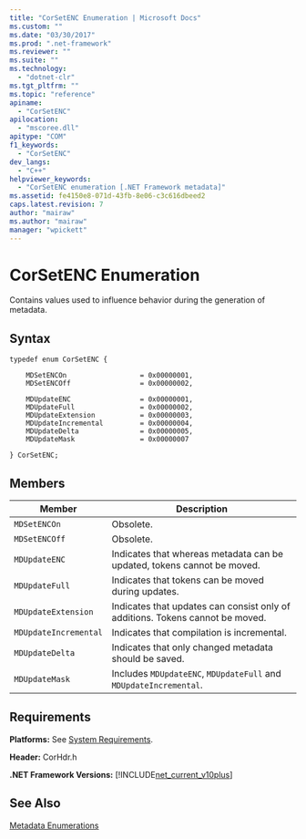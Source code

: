 ```yaml
---
title: "CorSetENC Enumeration | Microsoft Docs"
ms.custom: ""
ms.date: "03/30/2017"
ms.prod: ".net-framework"
ms.reviewer: ""
ms.suite: ""
ms.technology: 
  - "dotnet-clr"
ms.tgt_pltfrm: ""
ms.topic: "reference"
apiname: 
  - "CorSetENC"
apilocation: 
  - "mscoree.dll"
apitype: "COM"
f1_keywords: 
  - "CorSetENC"
dev_langs: 
  - "C++"
helpviewer_keywords: 
  - "CorSetENC enumeration [.NET Framework metadata]"
ms.assetid: fe4150e8-071d-43fb-8e06-c3c616dbeed2
caps.latest.revision: 7
author: "mairaw"
ms.author: "mairaw"
manager: "wpickett"
---
```

# CorSetENC Enumeration
Contains values used to influence behavior during the generation of metadata.  
  
## Syntax  
  
```  
typedef enum CorSetENC {  
  
    MDSetENCOn                  = 0x00000001,  
    MDSetENCOff                 = 0x00000002,  
  
    MDUpdateENC                 = 0x00000001,  
    MDUpdateFull                = 0x00000002,  
    MDUpdateExtension           = 0x00000003,  
    MDUpdateIncremental         = 0x00000004,  
    MDUpdateDelta               = 0x00000005,  
    MDUpdateMask                = 0x00000007  
  
} CorSetENC;  
```  
  
## Members  
  
|Member|Description|  
|------------|-----------------|  
|`MDSetENCOn`|Obsolete.|  
|`MDSetENCOff`|Obsolete.|  
|`MDUpdateENC`|Indicates that whereas metadata can be updated, tokens cannot be moved.|  
|`MDUpdateFull`|Indicates that tokens can be moved during updates.|  
|`MDUpdateExtension`|Indicates that updates can consist only of additions. Tokens cannot be moved.|  
|`MDUpdateIncremental`|Indicates that compilation is incremental.|  
|`MDUpdateDelta`|Indicates that only changed metadata should be saved.|  
|`MDUpdateMask`|Includes `MDUpdateENC`, `MDUpdateFull` and `MDUpdateIncremental`.|  
  
## Requirements  
 **Platforms:** See [System Requirements](../../../../docs/framework/get-started/system-requirements.md).  
  
 **Header:** CorHdr.h  
  
 **.NET Framework Versions:** [!INCLUDE[net_current_v10plus](../../../../includes/net-current-v10plus-md.md)]  
  
## See Also  
 [Metadata Enumerations](../../../../docs/framework/unmanaged-api/metadata/metadata-enumerations.md)